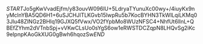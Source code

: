 $START$Jo5gKwVvadEjfm/y83ouvW096lU+5LdryaTYunuXc00wy+/4iuyKx9nyMclnYBA5QD6H1+6uSJCHJlTLKGvb15IwpRu5b7KocBYHN3TkWlLqiLKMq03Jlu48ZINGz2BHIq19GJXQ5fVwx/VO2fYpbMo8WUzNFSC4+NhfUt6lInL+QBEfZYhm2dVTnbSpj+vVKwCLsUo0sYgS6ow1eRWSTDCZqpN8LHQvSg2iKc9eIpnpKAoGkXUG0gBwh6hqozSw$END$